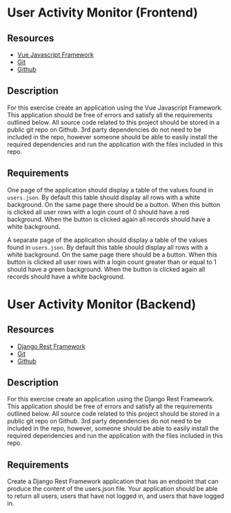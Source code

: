 # User Activity Monitor (Frontend)

## Resources
- [Vue Javascript Framework](https://vuejs.org/)
- [Git](https://git-scm.com/)
- [Github](https://github.com/)

## Description
For this exercise create an application using the Vue Javascript Framework.  This application should be free of errors and satisfy all the requirements outlined below.  All source code related to this project should be stored in a public git repo on Github. 3rd party dependencies do not need to be included in the repo, however someone should be able to easily install the required dependencies and run the application with the files included in this repo.

## Requirements
One page of the application should display a table of the values found in `users.json`.  By default this table should display all rows with a white background.  On the same page there should be a button.  When this button is clicked all user rows with a login count of 0 should have a red background.  When the button is clicked again all records should have a white background.

A separate page of the application should display a table of the values found in `users.json`.  By default this table should display all rows with a white background.  On the same page there should be a button.  When this button is clicked all user rows with a login count greater than or equal to 1 should have a green background.  When the button is clicked again all records should have a white background.


# User Activity Monitor (Backend)

## Resources
- [Django Rest Framework](https://www.django-rest-framework.org/)
- [Git](https://git-scm.com/)
- [Github](https://github.com/)

## Description
For this exercise create an application using the Django Rest Framework. This application should be free of errors and satisfy all the requirements outlined below. All source code related to this project should be stored in a public git repo on Github. 3rd party dependencies do not need to be included in the repo, however, someone should be able to easily install the required dependencies and run the application with the files included in this repo.

## Requirements
Create a Django Rest Framework application that has an endpoint that can produce the content of the users.json file. Your application should be able to return all users, users that have not logged in, and users that have logged in.
